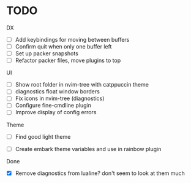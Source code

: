 

# TODO

DX
- [ ] Add keybindings for moving between buffers
- [ ] Confirm quit when only one buffer left
- [ ] Set up packer snapshots
- [ ] Refactor packer files, move plugins to top

UI
- [ ] Show root folder in nvim-tree with catppuccin theme
- [ ] diagnostics float window borders 
- [ ] Fix icons in nvim-tree (diagnostics)
- [ ] Configure fine-cmdline plugin
- [ ] Improve display of config errors

Theme
- [ ] Find good light theme
- [ ] Create embark theme variables and use in rainbow plugin



Done
- [X] Remove diagnostics from lualine? don't seem to look at them much
